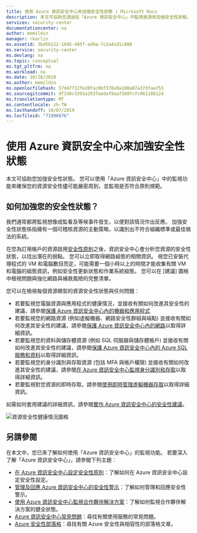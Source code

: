 ```yaml
---
title: 使用 Azure 資訊安全中心來加強安全性狀態 | Microsoft Docs
description: 本文可協助您透過在「Azure 資訊安全中心」中監視資源來加強安全性狀態。
services: security-center
documentationcenter: na
author: memildin
manager: rkarlin
ms.assetid: 3bd5b122-1695-495f-ad9a-7c2a4cd1c808
ms.service: security-center
ms.devlang: na
ms.topic: conceptual
ms.tgt_pltfrm: na
ms.workload: na
ms.date: 10/28/2018
ms.author: memildin
ms.openlocfilehash: 57d47712fe20fac0bf370a9a100a07a37d7aa753
ms.sourcegitcommit: 9f330c3393a283faedaf9aa75b9fcfc06118b124
ms.translationtype: MT
ms.contentlocale: zh-TW
ms.lasthandoff: 10/07/2019
ms.locfileid: "71996676"
---
```

# <a name="strengthen-your-security-posture-with-azure-security-center"></a>使用 Azure 資訊安全中心來加強安全性狀態
本文可協助您加強安全性狀態。 您可以使用「Azure 資訊安全中心」中的監視功能來確保您的資源安全性儘可能嚴密周到，並監視是否符合原則規範。

## <a name="how-do-you-strengthen-your-security-posture"></a>如何加強您的安全性狀態？
我們通常都將監視想像成監看及等候事件發生，以便對該情況作出反應。 加強安全性狀態係指擁有一個可稽核資源的主動策略，以識別出不符合組織標準或最佳做法的系統。

在您為訂用帳戶的資源啟用[安全性原則](tutorial-security-policy.md)之後，資訊安全中心會分析您資源的安全性狀態，以找出潛在的弱點。 您可以立即取得網路組態的相關資訊。 視您已安裝代理程式的 VM 和電腦數目而定，可能需要一個小時以上的時間才能收集有關 VM 和電腦的組態資訊，例如安全性更新狀態和作業系統組態。 您可以在 [建議] 圖格中檢視問題與強化網路與補救風險的完整清單。

您可以在檢視每個資源類型的資源安全性狀態與任何問題：

- 若要監視您電腦資源與應用程式的健康情況，並接收有關如何改進其安全性的建議，請參閱[保護 Azure 資訊安全中心內的機器和應用程式](security-center-virtual-machine-protection.md)
- 若要監視您的網路資源 (例如虛擬機器、網路安全性群組與端點) 並接收有關如何改進其安全性的建議，請參閱[保護 Azure 資訊安全中心內的網路](security-center-network-recommendations.md)以取得詳細資訊。 
- 若要監視您的資料與儲存體資源 (例如 SQL 伺服器與儲存體帳戶) 並接收有關如何改進其安全性的建議，請參閱[保護 Azure 資訊安全中心內的 Azure SQL 服務和資料](security-center-sql-service-recommendations.md)以取得詳細資訊。 
- 若要監視您的身分識別與存取資源 (包括 MFA 與帳戶權限) 並接收有關如何改進其安全性的建議，請參閱[在 Azure 資訊安全中心監視身分識別和存取](security-center-identity-access.md)以取得詳細資訊。 
- 若要監視對您資源的即時存取，請參閱[使用即時管理虛擬機器存取](security-center-just-in-time.md)以取得詳細資訊。 


如需如何套用建議的詳細資訊，請參閱[實作 Azure 資訊安全中心的安全性建議](security-center-recommendations.md)。



![資源安全性健康情況圖格](./media/security-center-monitoring/security-center-monitoring-fig1-newUI-2017.png)



## <a name="see-also"></a>另請參閱
在本文中，您已來了解如何使用「Azure 資訊安全中心」的監視功能。 若要深入了解「Azure 資訊安全中心」，請參閱下列主題：

* [在 Azure 資訊安全中心設定安全性原則](tutorial-security-policy.md)：了解如何在 Azure 資訊安全中心設定安全性設定。
* [管理及回應 Azure 資訊安全中心的安全性警示](security-center-managing-and-responding-alerts.md)：了解如何管理和回應安全性警示。
* [使用 Azure 資訊安全中心監視合作夥伴解決方案](security-center-partner-solutions.md)：了解如何監視合作夥伴解決方案的健全狀態。
* [Azure 資訊安全中心常見問題](security-center-faq.md)：尋找有關使用服務的常見問題。
* [Azure 安全性部落格](https://blogs.msdn.com/b/azuresecurity/)：尋找有關 Azure 安全性與相容性的部落格文章。
